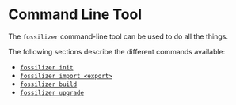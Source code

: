 # Command Line Tool

The `fossilizer` command-line tool can be used to do all the things.

The following sections describe the different commands available:

- [`fossilizer init`](./init.md)
- [`fossilizer import <export>`](./import.md)
- [`fossilizer build`](./build.md)
- [`fossilizer upgrade`](./upgrade.md)
